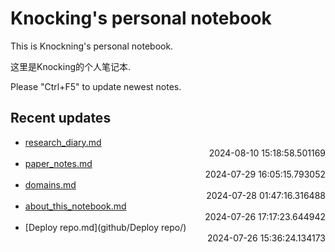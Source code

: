 
# Knocking's personal notebook

This is Knockning's personal notebook.

这里是Knocking的个人笔记本.

Please "Ctrl+F5" to update newest notes.

## Recent updates
- [research_diary.md](papers/research_diary/) <div style="text-align: right">2024-08-10 15:18:58.501169</div>
- [paper_notes.md](papers/paper_notes/) <div style="text-align: right">2024-07-29 16:05:15.793052</div>
- [domains.md](Web/domains/) <div style="text-align: right">2024-07-28 01:47:16.316488</div>
- [about_this_notebook.md](about_this_notebook/) <div style="text-align: right">2024-07-26 17:17:23.644942</div>
- [Deploy repo.md](github/Deploy repo/) <div style="text-align: right">2024-07-26 15:36:24.134173</div>
